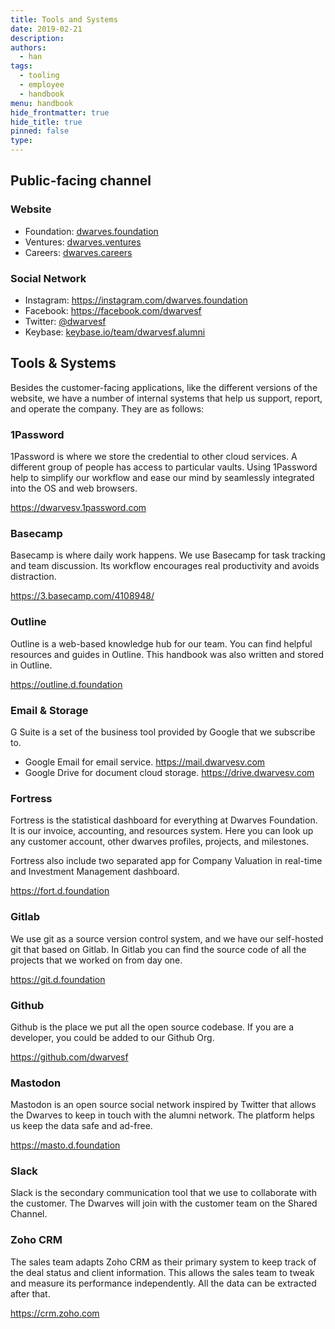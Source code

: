 ```yaml
---
title: Tools and Systems
date: 2019-02-21
description: 
authors: 
  - han
tags: 
  - tooling
  - employee
  - handbook
menu: handbook
hide_frontmatter: true
hide_title: true
pinned: false
type:
---
```


## Public-facing channel
### Website
- Foundation: [dwarves.foundation](https://dwarves.foundation)
- Ventures: [dwarves.ventures](https://dwarves.ventures)
- Careers: [dwarves.careers](https://dwarves.careers)

### Social Network
- Instagram: https://instagram.com/dwarves.foundation
- Facebook: https://facebook.com/dwarvesf
- Twitter: [@dwarvesf](https://twitter.com/dwarvesf)
- Keybase: [keybase.io/team/dwarvesf.alumni](https://keybase.io/team/dwarvesf.alumni)

## Tools & Systems
Besides the customer-facing applications, like the different versions of the website, we have a number of internal systems that help us support, report, and operate the company. They are as follows:

### 1Password
1Password is where we store the credential to other cloud services.  A different group of people has access to particular vaults. Using 1Password help to simplify our workflow and ease our mind by seamlessly integrated into the OS and web browsers.

https://dwarvesv.1password.com

### Basecamp
Basecamp is where daily work happens. We use Basecamp for task tracking and team discussion. Its workflow encourages real productivity and avoids distraction.

https://3.basecamp.com/4108948/

### Outline
Outline is a web-based knowledge hub for our team. You can find helpful resources and guides in Outline. This handbook was also written and stored in Outline.

https://outline.d.foundation

### Email & Storage
G Suite is a set of the business tool provided by Google that we subscribe to.
- Google Email for email service. https://mail.dwarvesv.com
- Google Drive for document cloud storage. https://drive.dwarvesv.com

### Fortress
Fortress is the statistical dashboard for everything at Dwarves Foundation. It is our invoice, accounting, and resources system. Here you can look up any customer account, other dwarves profiles, projects, and milestones.

Fortress also include two separated app for Company Valuation in real-time and Investment Management dashboard.

https://fort.d.foundation

### Gitlab
We use git as a source version control system, and we have our self-hosted git that based on Gitlab. In Gitlab you can find the source code of all the projects that we worked on from day one.

https://git.d.foundation

### Github
Github is the place we put all the open source codebase. If you are a developer, you could be added to our Github Org. 

https://github.com/dwarvesf

### Mastodon
Mastodon is an open source social network inspired by Twitter that allows the Dwarves to keep in touch with the alumni network. The platform helps us keep the data safe and ad-free.

https://masto.d.foundation

### Slack
Slack is the secondary communication tool that we use to collaborate with the customer. The Dwarves will join with the customer team on the Shared Channel.

### Zoho CRM
The sales team adapts Zoho CRM as their primary system to keep track of the deal status and client information. This allows the sales team to tweak and measure its performance independently. All the data can be extracted after that.

https://crm.zoho.com